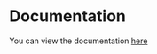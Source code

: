# Documentation

You can view the documentation [here](https://2122-4ahif-nvs.github.io/01-microproject-JakobRathberger/)
